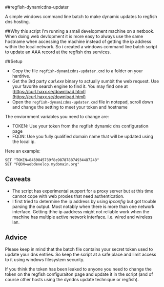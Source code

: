 ##regfish-dynamicdns-updater

A simple windows command line batch to make dynamic updates to regfish dns hosting.

##Why this script
I'm running a small development machine on a netbook.
When doing web devlopment it is more easy to always use the same hostname when accessing the machine instead of getting the ip address within the local network.
So i created a windows command line batch script to update an AAA record at the regfish dns services.

##Setup

* Copy the file `regfish-dynamicdns-updater.cmd` to a folder on your hardrive.
* Get the 3rd party _curl.exe_ binary to actually sumbit the web request. Use your favorite search engine to find it. You may find one at [https://curl.haxx.se/download.html](https://curl.haxx.se/download.html)
* Open the `regfish-dynamicdns-updater.cmd` file in notepad, scroll down and change the setting to meet your token and hostname

The enviornment variables you need to change are:

* TOKEN: Use your token from the regfish dynamic dns configuration page
* FQDN: Use you fully qualified domain name that will be updated using the local ip.

Here an example:

    SET "TOKEN=8459845739f8e987878874934487243"
    SET "FQDN=webdevelop.mydomain.org"

## Caveats

* The script has experimental support for a proxy server but at this time cannot cope with web proxies that need authentication.
* I first tried to determine the ip address by using _ipconfig_ but got trouble parsing the output. Most notably when there is more than one network interface. Getting thhe ip aaddress might not reliable work when the machine has multiple active network interface. i.e. wired and wireless lan.

## Advice
Please keep in mind that the batch file contains your secret token used to update your dns entries. So keep the script at a safe place and limit access to it using windows filesystem security.

If you think the token has been leaked to anyone you need to change the token on the regfish configuraiton page and update it in the script (and of course other hosts using the dyndns update technique or regfish).




